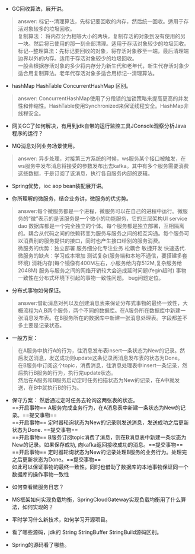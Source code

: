 

- GC回收算法，展开讲。

> answer: 标记--清理算法，先标记要回收的内存，然后统一回收。适用于存活对象较多的垃圾回收。<br>
复制算法： 将内存分为相等大小的两块，复制存活的对象到没有使用的另一块。然后将已使用的那一刻全部清理。适用于存活对象较少的垃圾回收。<br>
标记--整理算法：先标记要回收的对象，将存活对象移至一端，最后清理端边界以外的内存。适用于存活对象较少的垃圾回收。<br>
一般会根据存活对象的多少将内存分为新生代和老年代，新生代存活对象少适合用复制算法。老年代存活对象多适合用标记--清理算法。<br>


- hashMap HashTable ConcurrentHashMap 区别。

> answer: ConcurrentHashMap使用了分段锁的加锁策略来提高更高的并发性和伸缩性。HashTable使用Synchronized来保证线程安全。HashMap非线程安全。

- 网关GC了如何解决，有用到jdk自带的运行监控工具JConsole观察分析Java程序的运行？

- MQ消息对列业务场景使用。

> answer: 异步处理，对接第三方系统的时候，ws服务某个接口被触发，在ws服务中发布消息将接受的参数发布出去kafka。其中有多个服务需要消费这些数据，于是订阅了该消息，执行各自服务内部的逻辑。

- Spring优势，ioc aop bean装配展开讲。

- 你所理解的微服务，结合业务讲，微服务的优劣势。

> answer:每个微服务都是一个进程，微服务可以在自己的进程中运行。微服务的“微”表示的是该服务是一个微小的功能服务，它的三层架构UI service dao 数据库都是一个完全独立的个体。每个服务都是独立部署，互相隔离的。耦合从代码之间的依赖转变为服务与服务之间的相互沟通。每个服务可以消费别的服务提供的接口，同时也产生接口给别的服务消费。<br>
微服务的优势：独立部署 服务细分化专注业务 松耦合 敏捷开发 快速迭代.<br>
微服务的缺点：学习成本增加 测试复杂(服务端和本地不通信，要搭建多套环境) 消耗内存(每个镜像有400M左右，小服务给内存512M,复杂服务给2048M) 服务与服务之间的网络开销较大会造成延时问题(fegin超时)  事物一致性在分布式环境下引起的事物一致性问题。  bug问题定位。<br>

- 分布式事物如何保证。

> answer:借助消息对列以及创建消息表来保证分布式事物的最终一致性，大概流程为A,B两个服务，两个不同的数据库。在A服务所在数据库中新建一张消息发布表。在B服务所在的数据库中新建一张消息处理表。字段都差不多主要是记录状态。<br>
- 一般方案：
> 在A服务中执行A的行为，往消息发布表insert一条状态为New的记录。然后发送消息，发送成功则update这条记录再消息发布表的状态为Done。<br>
在B服务中订阅这个topic，消费消息，往消息处理表中insert一条记录，然后执行B服务的行为，执行完update状态。<br>
然后在A服务和B服务启动定时任务扫描状态为New的记录，在A中就发送，在B中就执行B的行为。<br>

- 保守方案：
然后通过定时任务去轮询这两张表的状态。<br>
==开启事物== A服务完成业务行为，在A消息表中新建一条状态为New的记录。==提交事物== <br>
==开启事物== 定时器轮询状态为New的记录则发送消息，发送成功之后更新状态为Done. ==提交事物== <br>
==开启事物== B服务订阅topic消费了消息，则在B消息表中新建一条状态为New的记录。如果保存成功, 向kafka返回接收成功的消息。==提交事物== <br>
==开启事物== 定时器轮询状态为New的记录处理B服务的业务行为。处理完之后更新状态为Done。==提交事物== <br>
如此可以保证事物的最终一致性。同时也借助了数据库的本地事物保证同一个数据库的操作事物一致性<br>


- 如何查看微服务日志？

- MS框架如何实现负载均衡，SpringCloudGateway实现负载均衡用了什么算法，如何实现的？

- 平时学习什么新技术，如何学习开源项目。

- 看了哪些源码，jdk的 String StringBuffer StringBuild源码区别。

- Spring的源码看了哪些。


